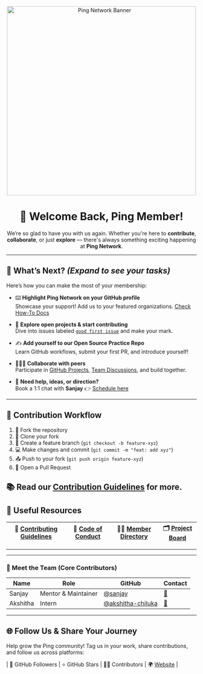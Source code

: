 <div align="center">
  <img src="https://raw.githubusercontent.com/recodehive/.github-private/refs/heads/main/GitHub%20Banner.gif?token=GHSAT0AAAAAACMSLUYZGCH4LZ62JDIXU7D62CD7A4A" alt="Ping Network Banner" width="500"/>

  # 🌟 Welcome Back, Ping Member!

  We’re so glad to have you with us again. Whether you're here to **contribute**, **collaborate**, or just **explore** — there's always something exciting happening at **Ping Network**.  
</div>

---

## 🚀 What’s Next? *(Expand to see your tasks)*

Here’s how you can make the most of your membership:

- ⌨️ **Highlight Ping Network on your GitHub profile**  
  Showcase your support! Add us to your featured organizations. [Check How-To Docs](#)

- 📌 **Explore open projects & start contributing**  
  Dive into issues labeled [`good first issue`](#) and make your mark.

- ✍️ **Add yourself to our Open Source Practice Repo**  
  Learn GitHub workflows, submit your first PR, and introduce yourself!

- 🧑‍🤝‍🧑 **Collaborate with peers**  
  Participate in [GitHub Projects](#), [Team Discussions](#), and build together.

- 📅 **Need help, ideas, or direction?**  
  Book a 1:1 chat with **Sanjay** 👉 [Schedule here](#)

---
## 🔄 Contribution Workflow

1. 🍴 Fork the repository
2. 👯 Clone your fork
3. 🔧 Create a feature branch (`git checkout -b feature-xyz`)
4. 💻 Make changes and commit (`git commit -m "feat: add xyz"`)
5. 📤 Push to your fork (`git push origin feature-xyz`)
6. 📩 Open a Pull Request

📚 Read our [Contribution Guidelines](#) for more.
---

## 🧰 Useful Resources

| 📘 [Contributing Guidelines](#) | 🧭 [Code of Conduct](#) | 🧑‍💼 [Member Directory](#) | 🗂️ [Project Board](#) |
|-------------------------------|--------------------------|----------------------------|-------------------------|

---

---

### 👥 Meet the Team (Core Contributors)


| Name | Role | GitHub | Contact |
|------|------|--------|---------|
| Sanjay | Mentor & Maintainer | [@sanjay](https://github.com/sanjay-kv) | [📧](mailto:sanjay@recodehive.com) |
| Akshitha | Intern | [@akshitha-chiluka](https://github.com/AKSHITHA-CHILUKA) | [📧](mailto:chiluka.akshitha05@gmail.com) |

---

## 🌐 Follow Us & Share Your Journey

Help grow the Ping community! Tag us in your work, share contributions, and follow us across platforms:

| 👥 GitHub Followers | ⭐ GitHub Stars | 👨‍💻 Contributors | 🌍 [Website](#) |

